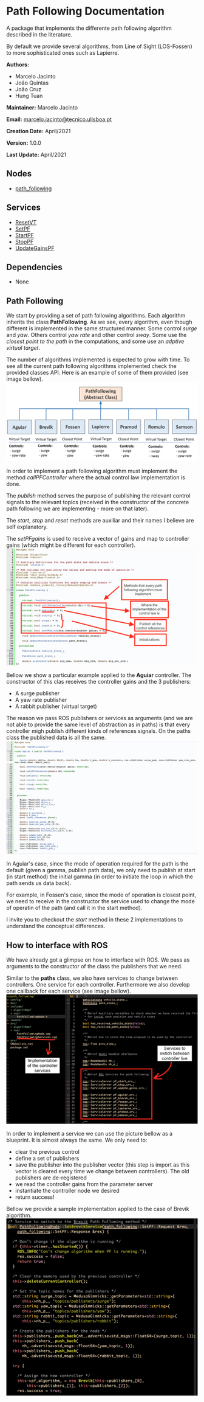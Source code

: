 # Path Following Documentation
A package that implements the differente path following algorithm described in the literature.

By default we provide several algorithms, from Line of Sight (LOS-Fossen) to more sophisticated ones such as Lapierre.

**Authors:**
- Marcelo Jacinto
- João Quintas
- João Cruz
- Hung Tuan

**Maintainer:** Marcelo Jacinto

**Email:** marcelo.jacinto@tecnico.ulisboa.pt

**Creation Date:** April/2021

**Version:** 1.0.0

**Last Update:** April/2021

## Nodes
* [path_following](./path_following.md)

## Services
* [ResetVT](ResetVT.md)
* [SetPF](SetPF.md)
* [StartPF](StartPF.md)
* [StopPF](StopPF.md)
* [UpdateGainsPF](UpdateGainsPF.md)

## Dependencies
* None

## Path Following
We start by providing a set of path following algorithms. Each algorithm inherits the class **PathFollowing**. As we see, every algorithm, even though different is implemented in the same structured manner. Some control *surge* and *yaw*. Others control *yaw rate* and other control *sway*. Some use the *closest point to the path* in the computations, and some use an *adptive virtual target*.

The number of algorithms implemented is expected to grow with time. To see all the current path following algorithms implemented check the provided classes API. Here is an example of some of them provided (see image bellow).
![Path Following](img/path_following.png)

In order to implement a path following algorithm must implement the method *callPFController* where the actual control law implementation is done.

The *publish* method serves the purpose of publishing the relevant control signals to the relevant topics (received in the constructor of the concrete path following we are implementing - more on that later).

The *start*, *stop* and *reset* methods are auxiliar and their names I believe are self explanatory.

The *setPFgains* is used to receive a vector of gains and map to controller gains (which might be different for each controller).
![Path Following](img/path_following_class.png)

Bellow we show a particular example applied to the **Aguiar** controller. The constructor of this clas receives the controller gains and the 3 publishers:
- A surge publisher
- A yaw rate publisher
- A rabbit publisher (virtual target)

The reason we pass ROS publishers or services as arguments (and we are not able to provide the same level of abstraction as in paths) is that every controller migh publish different kinds of references signals. On the paths class the published data is all the same. 
![Aguiar Class](img/aguiar_pf.png)

In Aguiar's case, since the mode of operation required for the path is the default (given a gamma, publish path data), we only need to publish at start (in start method) the initial gamma (in order to initiate the loop in which the path sends us data back).

For example, in Fossen's case, since the mode of operation is closest point, we need to receive in the constructor the service used to change the mode of operatin of the path (and call it in the start method).

I invite you to checkout the *start* method in these 2 implementations to understand the conceptual differences.

## How to interface with ROS
We have already got a glimpse on how to interface with ROS. We pass as arguments to the constructor of the class the publishers that we need.

Similar to the **paths** class, we also have services to change between controllers. One service for each controller. Furthermore we also develop one callback for each service (see image bellow).
![Path Services](img/path_services.png)

In order to implement a service we can use the picture bellow as a blueprint. It is almost always the same. We only need to:

- clear the previous control 
- define a set of publishers
- save the publisher into the publisher vector (this step is import as this vector is cleared every time we change between controllers). The old publishers are de-registered
- we read the controller gains from the parameter server
- instantiate the controller node we desired
- return success!

Bellow we provide a sample implementation applied to the case of Brevik algorithm.
![Service Example](img/service_example.png)
